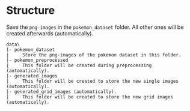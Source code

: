 # Structure

Save the `png-images` in the `pokemon_dataset` folder. All other ones will be created afterwards (automatically).

```
data\
|- pokemon_dataset
|     Store the png-images of the pokemon dataset in this folder.
|- pokemon_preprocessed
|     This folder will be created during preprocessing (automatically).
|- generated_images
|     This folder will be created to store the new single images (automatically).
|- generated_grid_images (automatically).
|     This folder will be created to store the new grid images (automatically).
```
